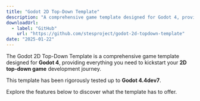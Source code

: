 ```yaml
---
title: "Godot 2D Top-Down Template"
description: "A comprehensive game template designed for Godot 4, providing everything you need to kickstart your 2D top-down game development journey."
downloadUrl:
  - label: "GitHub"
    url: "https://github.com/stesproject/godot-2d-topdown-template"
date: "2025-01-22"
---
```


The Godot 2D Top-Down Template is a comprehensive game template designed for **Godot 4**, providing everything you need to kickstart your **2D top-down game** development journey.

This template has been rigorously tested up to **Godot 4.4dev7**.

Explore the features below to discover what the template has to offer.
